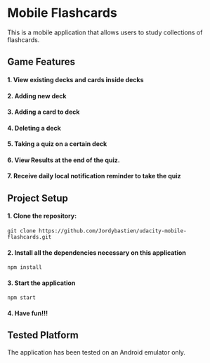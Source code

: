 # Mobile Flashcards

This is a mobile application that allows users to study collections of flashcards.


## Game Features

#### 1. View existing decks and cards inside decks
#### 2. Adding new deck
#### 3. Adding a card to deck
#### 4. Deleting a deck
#### 5. Taking a quiz on a certain deck
#### 6. View Results at the end of the quiz.
#### 7. Receive daily local notification reminder to take the quiz


## Project Setup

#### 1. Clone the repository:
`git clone https://github.com/Jordybastien/udacity-mobile-flashcards.git`

#### 2. Install all the dependencies necessary on this application
`npm install`

#### 3. Start the application
`npm start`

#### 4. Have fun!!!

## Tested Platform
The application has been tested on an Android emulator only.
 




